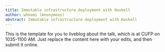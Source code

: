 ```yaml
---
title: Immutable infrastructure deployment with Haskell
author: whoami (Anonymous)
abstract: Immutable infrastructure deployment with Haskell
---
```


This is the template for you to liveblog about the talk,
which is at CUFP on 1035-1100 AM.  Just replace the content here
with your edits, and then submit it online.
